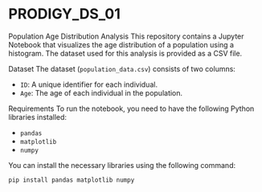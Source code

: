 # PRODIGY_DS_01
Population Age Distribution Analysis
This repository contains a Jupyter Notebook that visualizes the age distribution of a population using a histogram. The dataset used for this analysis is provided as a CSV file.

Dataset
The dataset (`population_data.csv`) consists of two columns:
- `ID`: A unique identifier for each individual.
- `Age`: The age of each individual in the population.

Requirements
To run the notebook, you need to have the following Python libraries installed:
- `pandas`
- `matplotlib`
- `numpy`

You can install the necessary libraries using the following command:
```bash
pip install pandas matplotlib numpy
